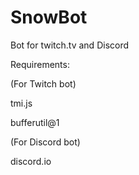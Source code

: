 # SnowBot
Bot for twitch.tv and Discord


Requirements:

(For Twitch bot)

tmi.js

bufferutil@1



(For Discord bot)

discord.io

